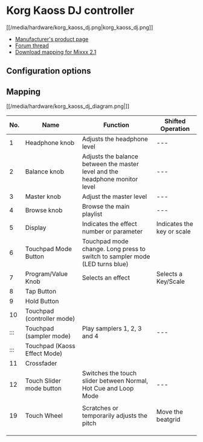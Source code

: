 # Korg Kaoss DJ controller

[[/media/hardware/korg_kaoss_dj.png|korg\_kaoss\_dj.png]]

  - [Manufacturer's product
    page](http://www.korg.com/uk/products/dj/kaoss_dj/)
  - [Forum
    thread](https://www.mixxx.org/forums/viewtopic.php?f=7&t=8479)
  - [Download mapping for
    Mixxx 2.1](https://www.mixxx.org/forums/viewtopic.php?f=7&t=8479&sid=ab4dc81e20ea737dd318d1b478fbb8ec&start=10#p33220)

## Configuration options

## Mapping

[[/media/hardware/korg_kaoss_dj_diagram.png|]]

| No. | Name                         | Function                                                                     | Shifted Operation          |
| --- | ---------------------------- | ---------------------------------------------------------------------------- | -------------------------- |
| 1   | Headphone knob               | Adjusts the headphone level                                                  | \---                       |
| 2   | Balance knob                 | Adjusts the balance between the master level and the headphone monitor level | \---                       |
| 3   | Master knob                  | Adjust the master level                                                      | \---                       |
| 4   | Browse knob                  | Browse the main playlist                                                     | \---                       |
| 5   | Display                      | Indicates the effect number or parameter                                     | Indicates the key or scale |
| 6   | Touchpad Mode Button         | Touchpad mode change. Long press to switch to sampler mode (LED turns blue)  |                            |
| 7   | Program/Value Knob           | Selects an effect                                                            | Selects a Key/Scale        |
| 8   | Tap Button                   |                                                                              |                            |
| 9   | Hold Button                  |                                                                              |                            |
| 10  | Touchpad (controller mode)   |                                                                              |                            |
| ::: | Touchpad (sampler mode)      | Play samplers 1, 2, 3 and 4                                                  | \---                       |
| ::: | Touchpad (Kaoss Effect Mode) |                                                                              |                            |
| 11  | Crossfader                   |                                                                              |                            |
| 12  | Touch Slider mode button     | Switches the touch slider between Normal, Hot Cue and Loop Mode              | \---                       |
|     |                              |                                                                              |                            |
| 19  | Touch Wheel                  | Scratches or temporarily adjusts the pitch                                   | Move the beatgrid          |
|     |                              |                                                                              |                            |
|     |                              |                                                                              |                            |
|     |                              |                                                                              |                            |
